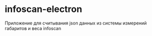 # infoscan-electron
Приложение для считывания json данных из системы измерений габаритов и веса infoscan
